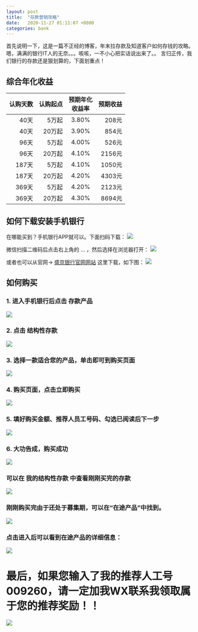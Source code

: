 ```yaml
---
layout: post
title:  "存款营销攻略"
date:   2020-11-27 01:11:07 +0800
categories: bank
---
```


首先说明一下，这是一篇不正经的博客，年末拉存款及知道客户如何存钱的攻略。
嗯，满满的银行IT人的无奈。。。咳咳，一不小心把实话说出来了。。
言归正传，我们银行的存款还是狠划算的，下面划重点！

## 综合年化收益
| 认购天数   | 认购起点  | 预期年化<br>收益率 | 预期收益  |
| ----: | ----: | :----: | ---: |
| 40天 | 5万起 |3.80% | 208元 |
| 40天 | 20万起 |3.90% | 854元 |
| 96天 | 5万起 |4.00% | 526元 |
| 96天 | 20万起 |4.10% | 2156元 |
| 187天 | 5万起 |4.10% | 1050元 |
| 187天 | 20万起 |4.20% | 4303元 |
| 369天 | 5万起 |4.20% | 2123元 |
| 369天 | 20万起 |4.30% | 8694元 |


## 如何下载安装手机银行
在哪能买到？手机银行APP就可以。下面扫码下载：
![](http://yinyang.space/img/20201127_bank_qr.png)

微信扫描二维码后点击右上角的 ... ，然后选择在浏览器打开：
![](http://yinyang.space/img/20201127_bank00.png)

或者也可以从官网-> [盛京银行官网网站](http://www.shengjingbank.com.cn/) 这里下载，如下图：
![](http://yinyang.space/img/20201127_bank1.png)

## 如何购买
### 1. 进入手机银行后点击 **存款产品**
![](http://yinyang.space/img/20201127_bank01.png)

### 2. 点击 **结构性存款**
![](http://yinyang.space/img/20201127_bank2.png)

### 3. 选择一款适合您的产品，单击即可到购买页面
![](http://yinyang.space/img/20201127_bank03.png)

### 4. 购买页面，点击立即购买
![](http://yinyang.space/img/20201127_bank04.png)

### 5. 填好购买金额、推荐人员工号码、勾选已阅读后下一步
![](http://yinyang.space/img/20201127_bank05.png)

### 6. 大功告成，购买成功
![](http://yinyang.space/img/20201127_bank06.png)

### 可以在 **我的结构性存款** 中查看刚刚买完的存款
![](http://yinyang.space/img/20201127_bank07.png)

### 刚刚购买完由于还处于募集期，可以在“在途产品”中找到。
![](http://yinyang.space/img/20201127_bank08.png)

### 点击进入后可以看到在途产品的详细信息：
![](http://yinyang.space/img/20201127_bank09.png)

# 最后，如果您输入了我的推荐人工号009260，请一定加我WX联系我领取属于您的推荐奖励！！
![](http://yinyang.space/img/20201127_myqr.png)


